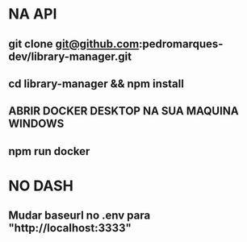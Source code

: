 # NA API
## git clone git@github.com:pedromarques-dev/library-manager.git
## cd library-manager && npm install
## ABRIR DOCKER DESKTOP NA SUA MAQUINA WINDOWS
## npm run docker


# NO DASH
## Mudar baseurl no .env para "http://localhost:3333"
